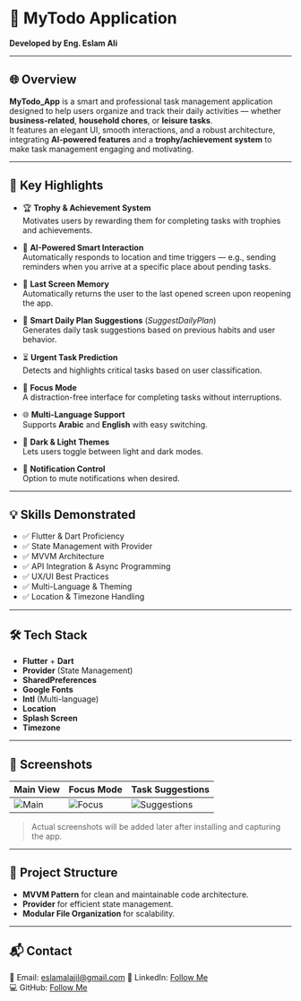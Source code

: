
# 📝 MyTodo Application

**Developed by Eng. Eslam Ali**

---

## 🌐 Overview
**MyTodo_App** is a smart and professional task management application designed to help users organize and track their daily activities — whether **business-related**, **household chores**, or **leisure tasks**.  
It features an elegant UI, smooth interactions, and a robust architecture, integrating **AI-powered features** and a **trophy/achievement system** to make task management engaging and motivating.

---

## 🚀 Key Highlights

- 🏆 **Trophy & Achievement System**  
  Motivates users by rewarding them for completing tasks with trophies and achievements.

- 🤖 **AI-Powered Smart Interaction**  
  Automatically responds to location and time triggers — e.g., sending reminders when you arrive at a specific place about pending tasks.

- 📌 **Last Screen Memory**  
  Automatically returns the user to the last opened screen upon reopening the app.

- 📅 **Smart Daily Plan Suggestions** (*SuggestDailyPlan*)  
  Generates daily task suggestions based on previous habits and user behavior.

- ⏳ **Urgent Task Prediction**  
  Detects and highlights critical tasks based on user classification.

- 🎯 **Focus Mode**  
  A distraction-free interface for completing tasks without interruptions.

- 🌐 **Multi-Language Support**  
  Supports **Arabic** and **English** with easy switching.

- 🎨 **Dark & Light Themes**  
  Lets users toggle between light and dark modes.

- 🔕 **Notification Control**  
  Option to mute notifications when desired.

---

## 💡 Skills Demonstrated
- ✅ Flutter & Dart Proficiency  
- ✅ State Management with Provider  
- ✅ MVVM Architecture  
- ✅ API Integration & Async Programming  
- ✅ UX/UI Best Practices  
- ✅ Multi-Language & Theming  
- ✅ Location & Timezone Handling  

---

## 🛠 Tech Stack
- **Flutter** + **Dart**  
- **Provider** (State Management)  
- **SharedPreferences**  
- **Google Fonts**  
- **Intl** (Multi-language)  
- **Location**  
- **Splash Screen**  
- **Timezone**  

---

## 📸 Screenshots
| Main View | Focus Mode | Task Suggestions |
|-----------|------------|------------------|
| ![Main](https://via.placeholder.com/200x400) | ![Focus](https://via.placeholder.com/200x400) | ![Suggestions](https://via.placeholder.com/200x400) |

> Actual screenshots will be added later after installing and capturing the app.

---

## 📂 Project Structure
- **MVVM Pattern** for clean and maintainable code architecture.  
- **Provider** for efficient state management.  
- **Modular File Organization** for scalability.

---

## 📬 Contact
📧 Email: eslamalajil@gmail.com 
🔗 LinkedIn: [Follow Me](www.linkedin.com/in/eslam-alajil-71a138379)  
💻 GitHub: [Follow Me](https://github.com/Eslam-78)  

